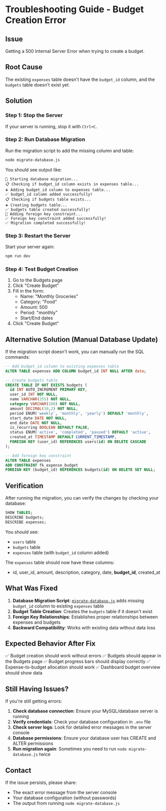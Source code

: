 # Troubleshooting Guide - Budget Creation Error

## Issue
Getting a 500 Internal Server Error when trying to create a budget.

## Root Cause
The existing `expenses` table doesn't have the `budget_id` column, and the `budgets` table doesn't exist yet.

## Solution

### Step 1: Stop the Server
If your server is running, stop it with `Ctrl+C`.

### Step 2: Run Database Migration
Run the migration script to add the missing column and table:

```bash
node migrate-database.js
```

You should see output like:
```
🔄 Starting database migration...
📋 Checking if budget_id column exists in expenses table...
➕ Adding budget_id column to expenses table...
✅ budget_id column added successfully!
📋 Checking if budgets table exists...
➕ Creating budgets table...
✅ budgets table created successfully!
🔗 Adding foreign key constraint...
✅ Foreign key constraint added successfully!
✅ Migration completed successfully!
```

### Step 3: Restart the Server
Start your server again:

```bash
npm run dev
```

### Step 4: Test Budget Creation
1. Go to the Budgets page
2. Click "Create Budget"
3. Fill in the form:
   - Name: "Monthly Groceries"
   - Category: "Food"
   - Amount: 500
   - Period: "monthly"
   - Start/End dates
4. Click "Create Budget"

## Alternative Solution (Manual Database Update)

If the migration script doesn't work, you can manually run the SQL commands:

```sql
-- Add budget_id column to existing expenses table
ALTER TABLE expenses ADD COLUMN budget_id INT NULL AFTER date;

-- Create budgets table
CREATE TABLE IF NOT EXISTS budgets (
  id INT AUTO_INCREMENT PRIMARY KEY,
  user_id INT NOT NULL,
  name VARCHAR(255) NOT NULL,
  category VARCHAR(100) NOT NULL,
  amount DECIMAL(10,2) NOT NULL,
  period ENUM('weekly', 'monthly', 'yearly') DEFAULT 'monthly',
  start_date DATE NOT NULL,
  end_date DATE NOT NULL,
  is_recurring BOOLEAN DEFAULT FALSE,
  status ENUM('active', 'completed', 'paused') DEFAULT 'active',
  created_at TIMESTAMP DEFAULT CURRENT_TIMESTAMP,
  FOREIGN KEY (user_id) REFERENCES users(id) ON DELETE CASCADE
);

-- Add foreign key constraint
ALTER TABLE expenses
ADD CONSTRAINT fk_expense_budget
FOREIGN KEY (budget_id) REFERENCES budgets(id) ON DELETE SET NULL;
```

## Verification

After running the migration, you can verify the changes by checking your database:

```sql
SHOW TABLES;
DESCRIBE budgets;
DESCRIBE expenses;
```

You should see:
- `users` table
- `budgets` table
- `expenses` table (with `budget_id` column added)

The `expenses` table should now have these columns:
- id, user_id, amount, description, category, date, **budget_id**, created_at

## What Was Fixed

1. **Database Migration Script**: [`migrate-database.js`](migrate-database.js) adds missing `budget_id` column to existing `expenses` table
2. **Budget Table Creation**: Creates the `budgets` table if it doesn't exist
3. **Foreign Key Relationships**: Establishes proper relationships between expenses and budgets
4. **Backward Compatibility**: Works with existing data without data loss

## Expected Behavior After Fix

✅ Budget creation should work without errors
✅ Budgets should appear in the Budgets page
✅ Budget progress bars should display correctly
✅ Expense-to-budget allocation should work
✅ Dashboard budget overview should show data

## Still Having Issues?

If you're still getting errors:

1. **Check database connection**: Ensure your MySQL/database server is running
2. **Verify credentials**: Check your database configuration in `.env` file
3. **Check server logs**: Look for detailed error messages in the server console
4. **Database permissions**: Ensure your database user has CREATE and ALTER permissions
5. **Run migration again**: Sometimes you need to run `node migrate-database.js` twice

## Contact
If the issue persists, please share:
- The exact error message from the server console
- Your database configuration (without passwords)
- The output from running `node migrate-database.js`